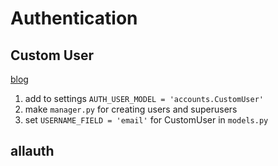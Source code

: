# Authentication

## Custom User
[blog](https://testdriven.io/blog/django-custom-user-model/)

1. add to settings `AUTH_USER_MODEL = 'accounts.CustomUser'`
2. make `manager.py` for creating users and superusers
3. set `USERNAME_FIELD = 'email'` for CustomUser in `models.py`

## allauth
